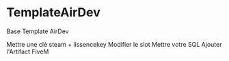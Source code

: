 # TemplateAirDev
Base Template AirDev

Mettre une clè steam + lissencekey
Modifier le slot 
Mettre votre SQL
Ajouter l'Artifact FiveM
